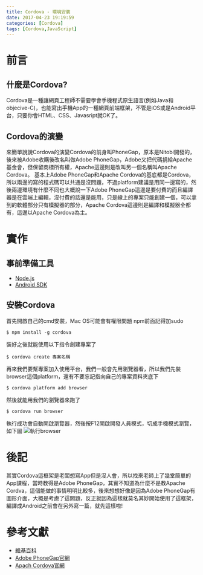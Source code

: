 ```yaml
---
title: Cordova - 環境安裝
date: 2017-04-23 19:19:59
categories: [Cordova]
tags: [Cordova,JavaScript]
---
```

# 前言
## 什麼是Cordova?
Cordova是一種讓網頁工程師不需要學會手機程式原生語言(例如Java和objecive-C)，也能寫出手機App的一種網頁前端框架，不管是iOS或是Android平台，只要你會HTML、CSS、Javasript就OK了。
## Cordova的演變
來簡單說說Cordova的演變Cordova的前身叫PhoneGap，原本是Nitobi開發的，後來被Adobe收購後改名叫做Adobe PhoneGap，Adobe又把代碼捐給Apache基金會，但保留商標所有權，Apache這邊則是改叫另一個名稱叫Apache Cordova。
基本上Adobe PhoneGap和Apache Cordova的基底都是Cordova，所以兩邊的寫的程式碼可以共通是沒問題，不過platform建議是用同一邊寫的，然後兩邊環境有什麼不同也大概說一下Adobe PhoneGap這邊是要付費的而且編譯器是在雲端上編輯，沒付費的話還是能用，只是線上的專案只能創建一個，可以拿到的軟體部分只有模擬器的部分，Apache Cordova這邊則是編譯和模擬器全都有，這邊以Apache Cordova為主。

# 實作
## 事前準備工具
- [Node.js](https://nodejs.org/en/)
- [Android SDK](https://developer.android.com/studio/index.html)

## 安裝Cordova
首先開啟自己的cmd安裝，Mac OS可能會有權限問題 npm前面記得加sudo
``` shell
$ npm install -g cordova
```
裝好之後就能使用以下指令創建專案了
``` shell
$ cordova create 專案名稱
```
再來我們要幫專案加入使用平台，我們一般會先用瀏覽器看，所以我們先裝browser這個platform，還有不要忘記指向自己的專案資料夾底下
``` shell
$ cordova platform add browser
```
然後就能用我們的瀏覽器來跑了
``` shell
$ cordova run browser
```
執行成功會自動開啟瀏覽器，然後按F12開啟開發人員模式，切成手機模式瀏覽，如下圖
![執行browser](1.jpg)

# 後記
其實Cordova這框架是老闆想寫App但是沒人會，所以找來老師上了幾堂簡單的App課程，當時教得是Adobe PhoneGap，其實不知道為什麼不是教Apache Cordva，這個能做的事情明明比較多，後來想想好像是因為Adobe PhoneGap有圖形介面，大概是考慮了這問題，反正就因為這樣就莫名其妙開始使用了這框架，編譯成Android之前會在另外寫一篇，就先這樣啦!

# 參考文獻
- [維基百科](https://zh.wikipedia.org/wiki/Adobe_PhoneGap)
- [Adobe PhoneGap官網](http://phonegap.com/)
- [Apach Cordova官網](http://cordova.apache.org/)

